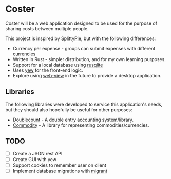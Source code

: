 # Coster

Coster will be a web application designed to be used for the purpose of sharing costs between multiple people.

This project is inspired by [SplittyPie](https://github.com/cowbell/splittypie), but with the following differences:

+ Currency per expense - groups can submit expenses with different currencies
+ Written in Rust - simpler distribution, and for my own learning purposes.
+ Support for a local database using [rusqlite](https://crates.io/crates/rusqlite)
+ Uses [yew](https://github.com/yewstack/yew) for the front-end logic.
+ Explore using [web-view](https://github.com/Boscop/web-view) in the future to provide a desktop application.

## Libraries

The following libraries were developed to service this application's needs, but they should also hopefully be useful for other purposes:

+ [Doublecount](https://github.com/kellpossible/doublecount) - A double entry accounting system/library.
+ [Commodity](https://github.com/kellpossible/commodity) - A library for representing commodities/currencies.

## TODO

- [ ] Create a JSON rest API
- [ ] Create GUI with yew
- [ ] Support cookies to remember user on client
- [ ] Implement database migrations with [migrant](https://crates.io/crates/migrant)
